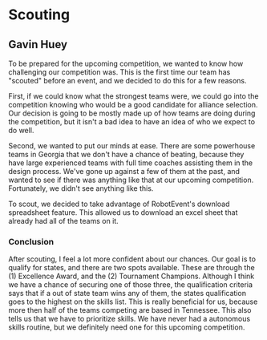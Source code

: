 # Scouting
## Gavin Huey

To be prepared for the upcoming competition, we wanted to know how challenging our competition was. This is the first time our team has "scouted" before an event, and we decided to do this for a few reasons. 

First, if we could know what the strongest teams were, we could go into the competition knowing who would be a good candidate for alliance selection. Our decision is going to be mostly made up of how teams are doing during the competition, but it isn't a bad idea to have an idea of who we expect to do well. 

Second, we wanted to put our minds at ease. There are some powerhouse teams in Georgia that we don't have a chance of beating, because they have large experienced teams with full time coaches assisting them in the design process. We've gone up against a few of them at the past, and wanted to see if there was anything like that at our upcoming competition. Fortunately, we didn't see anything like this. 

To scout, we decided to take advantage of RobotEvent's download spreadsheet feature. This allowed us to download an excel sheet that already had all of the teams on it. 


### Conclusion
After scouting, I feel a lot more confident about our chances. Our goal is to qualify for states, and there are two spots available. These are through the (1) Excellence Award, and the (2) Tournament Champions. Although I think we have a chance of securing one of those three, the qualification criteria says that if a out of state team wins any of them, the states qualification goes to the highest on the skills list. This is really beneficial for us, because more then half of the teams competing are based in Tennessee. This also tells us that we have to prioritize skills. We have never had a autonomous skills routine, but we definitely need one for this upcoming competition. 